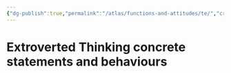 ```yaml
---
{"dg-publish":true,"permalink":"/atlas/functions-and-attitudes/te/","created":"","updated":""}
---
```



# Extroverted Thinking concrete statements and behaviours


